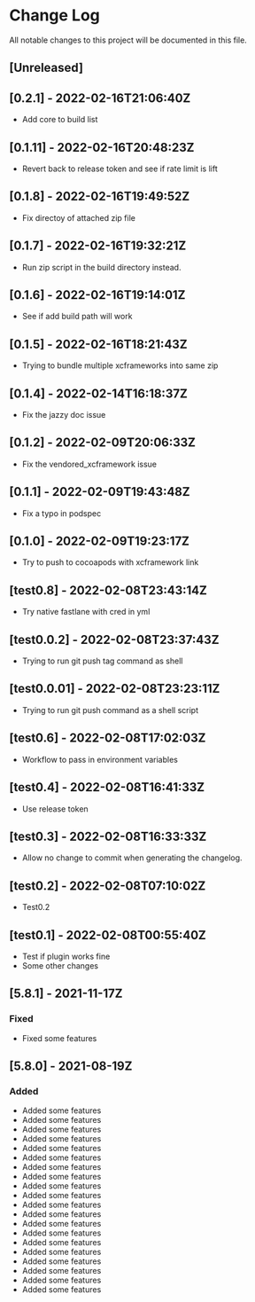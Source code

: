 # Change Log

All notable changes to this project will be documented in this file.

## [Unreleased]

## [0.2.1] - 2022-02-16T21:06:40Z
- Add core to build list
## [0.1.11] - 2022-02-16T20:48:23Z
- Revert back to release token and see if rate limit is lift
## [0.1.8] - 2022-02-16T19:49:52Z
- Fix directoy of attached zip file
## [0.1.7] - 2022-02-16T19:32:21Z
- Run zip script in the build directory instead.
## [0.1.6] - 2022-02-16T19:14:01Z
- See if add build path will work
## [0.1.5] - 2022-02-16T18:21:43Z
- Trying to bundle multiple xcframeworks into same zip
## [0.1.4] - 2022-02-14T16:18:37Z
- Fix the jazzy doc issue

## [0.1.2] - 2022-02-09T20:06:33Z
- Fix the vendored_xcframework issue

## [0.1.1] - 2022-02-09T19:43:48Z
- Fix a typo in podspec
## [0.1.0] - 2022-02-09T19:23:17Z
- Try to push to cocoapods with xcframework link
## [test0.8] - 2022-02-08T23:43:14Z
- Try native fastlane with cred in yml
## [test0.0.2] - 2022-02-08T23:37:43Z
- Trying to run git push tag command as shell
## [test0.0.01] - 2022-02-08T23:23:11Z
- Trying to run git push command as a shell script

## [test0.6] - 2022-02-08T17:02:03Z
- Workflow to pass in environment variables

## [test0.4] - 2022-02-08T16:41:33Z
- Use release token
## [test0.3] - 2022-02-08T16:33:33Z
- Allow no change to commit when generating the changelog.

## [test0.2] - 2022-02-08T07:10:02Z
- Test0.2

## [test0.1] - 2022-02-08T00:55:40Z
- Test if plugin works fine
- Some other changes    

## [5.8.1] - 2021-11-17Z

### Fixed

- Fixed some features

## [5.8.0] - 2021-08-19Z

### Added

- Added some features
- Added some features
- Added some features
- Added some features
- Added some features
- Added some features
- Added some features
- Added some features
- Added some features
- Added some features
- Added some features
- Added some features
- Added some features
- Added some features
- Added some features
- Added some features
- Added some features
- Added some features
- Added some features
- Added some features
